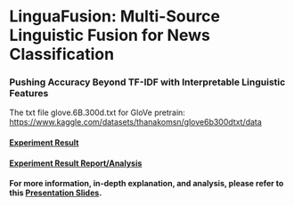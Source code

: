 # LinguaFusion: Multi-Source Linguistic Fusion for News Classification
### Pushing Accuracy Beyond TF-IDF with Interpretable Linguistic Features

The txt file glove.6B.300d.txt for GloVe pretrain: https://www.kaggle.com/datasets/thanakomsn/glove6b300dtxt/data 

#### [Experiment Result](https://docs.google.com/spreadsheets/d/1BVX56s9bNCUp1Cidm7UpL4PD35wKT7uXuO9TDCfk0x8/edit?gid=892048412#gid=892048412)

#### [Experiment Result Report/Analysis](https://docs.google.com/document/d/1Xvl7_Pytlbfx39syao71xVQ3SDIK5SNsmWX5Ann_Hvo/edit?usp=sharing)

#### For more information, in-depth explanation, and analysis, please refer to this [Presentation Slides](https://github.com/DuoZhang0418/Lingua_Fusion_News_Classification/blob/main/LinguaFusion_presentation_slides.pdf).

